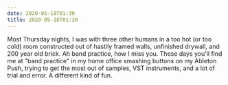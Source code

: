 ```yaml
---
date: 2020-05-18T01:30
title: 2020-05-18T01:30
---
```


Most Thursday nights, I was with three other humans in a too hot (or too cold) room constructed out of hastily framed walls, unfinished drywall, and 200 year old brick. Ah band practice, how I miss you. These days you'll find me at "band practice" in my home office smashing buttons on my Ableton Push, trying to get the most out of samples, VST instruments, and a lot of trial and error. A different kind of fun.
